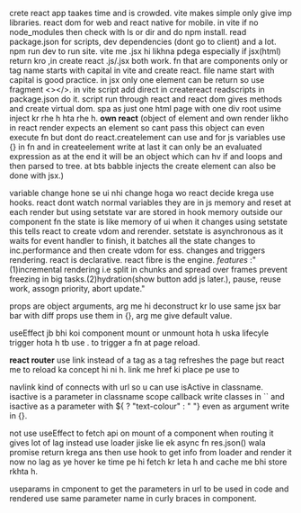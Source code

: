 crete react app taakes time and is crowded.
 vite makes simple only give imp libraries.
 react dom for web and react native for mobile.
 in vite if no node_modules then check with ls or dir and do npm install.
 read package.json for scripts, dev dependencies (dont go to client) and a lot.
 npm run dev to run site.
 vite me .jsx hi likhna pdega especially if jsx(html) return kro ,in create react .js/.jsx both work.
  fn that are components only or tag name starts with capital in vite and create react.
  file name start with capital is good practice.
  in jsx only one element can be return so use fragment <></>.
  in vite script add direct in createreact readscripts in package.json do it.
script run through react and react dom gives methods and create virtual dom.
spa as just one html page with one div root usime inject kr rhe h hta rhe h.
  **own react** (object of element and own render likho in react render expects an element so cant pass this object can even execute fn but dont do react.createlement can use and for js variables use {} in fn and in createelement write at last it can only be an evaluated expression as at the end it will be an object which can hv if and loops and then parsed to tree.  at bts babble injects the create element can also be done with jsx.)

  variable change hone se ui nhi change hoga wo react decide krega use hooks.
  react dont watch normal variables they are in js memory and reset at each render but using setstate var are stored in hook memory outside our component fn the state is like memory of ui when it changes using setstate this tells react to create vdom and rerender.
  setstate is asynchronous as it waits for event handler to finish, it batches all the state changes to inc.performance and then create vdom for ess. changes and triggers rendering.
  react is declarative.
  react fibre is the engine.
  *features* :"(1)incremental rendering i.e split in chunks and spread over frames prevent freezing in big tasks.(2)hydration(show button add js later.), pause, reuse work, assogn priority, abort update."

  props are object arguments, arg me hi deconstruct kr lo use same jsx bar bar with diff props use them in {}, arg me give default value.

  useEffect jb bhi koi component mount or unmount hota h uska lifecyle trigger hota h tb use . to trigger a fn at page reload.

  **react router**
  use link instead of a tag as a tag refreshes the page but react me to reload ka concept hi ni h.
  link me href ki place pe use to

  navlink kind of connects with url so u can use isActive in classname. isactive is a parameter in classname scope callback write classes in `` and isactive as a parameter with ${ ? "text-colour" : " "} even as argument write in {}. 

  not use useEffect to fetch api on mount of a component when routing it gives lot of lag instead use loader jiske lie ek async fn res.json() wala promise return krega ans then use hook to get info from loader and render it now no lag as ye hover ke time pe hi fetch kr leta h and cache me bhi store rkhta h.

  useparams in cmponent to get the parameters in url to be used in code and rendered use same parameter name in curly braces in component.
